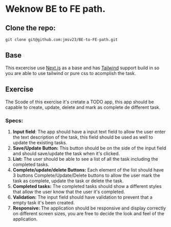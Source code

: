 # Weknow BE to FE path.

## Clone the repo: 

```
git clone git@github.com:jmsv23/BE-to-FE-path.git
```

## Base

This excercise use [Next.js](https://nextjs.org/docs/getting-started) as a base and has [Tailwind](https://tailwindcss.com/) support build in so you are able to use tailwind or pure css to acomplish the task.


## Exercise

The Scode of this exercise it's cretate a TODO app, this app should be capable to create, update, delete and mark as complete de different task.

### Specs:

1. **Input field**: The app should have a input text field to allow the user enter the text description of the task, this field should be used as well to update the existing tasks.
2. **Save/Update Button:** This button should be on the side of the input field and should save/update the task when it's clicked.
3. **List:** The user should be able to see a list of all the task including the completed tasks.
4. **Complete/update/delete Buttons:** Each element of the list should have 3 buttons Complete/Update/Delete buttons to allow the user mark the task as complete, update the task or delete the task.
5. **Completed tasks:** The completed tasks should show a different styles that allow the user know that the user it's completed.
6. **Validation:** The input field should have validation to prevent that a empty task it's been created.
7. **Responsive:** The application should be responsive and display correctly on different screen sizes, you are free to decide the look and feel of the application.
